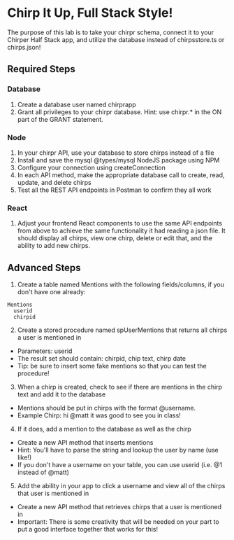 # Chirp It Up, Full Stack Style!
The purpose of this lab is to take your chirpr schema, connect it to your Chirper Half Stack app, and utilize the database instead of chirpsstore.ts or chirps.json!

## Required Steps
### Database
1. Create a database user named chirprapp
2. Grant all privileges to your chirpr database.
Hint: use chirpr.* in the ON part of the GRANT statement.
### Node
1. In your chirpr API, use your database to store chirps instead of a file
2. Install and save the mysql @types/mysql NodeJS package using NPM
3. Configure your connection using createConnection
4. In each API method, make the appropriate database call to create, read, update, and delete chirps
5. Test all the REST API endpoints in Postman to confirm they all work
### React
1. Adjust your frontend React components to use the same API endpoints from above to achieve the same functionality it had reading a json file. It should display all chirps, view one chirp, delete or edit that, and the ability to add new chirps.
## Advanced Steps
1. Create a table named Mentions with the following fields/columns, if you don't have one already:
```
Mentions
  userid
  chirpid
  ```
2. Create a stored procedure named spUserMentions that returns all chirps a user is mentioned in
* Parameters: userid
* The result set should contain: chirpid, chip text, chirp date
* Tip: be sure to insert some fake mentions so that you can test the procedure!
3. When a chirp is created, check to see if there are mentions in the chirp text and add it to the database
* Mentions should be put in chirps with the format @username.
* Example Chirp: hi @matt it was good to see you in class!
4. If it does, add a mention to the database as well as the chirp
* Create a new API method that inserts mentions
* Hint: You'll have to parse the string and lookup the user by name (use like!)
* If you don't have a username on your table, you can use userid (i.e. @1 instead of @matt)
5. Add the ability in your app to click a username and view all of the chirps that user is mentioned in
* Create a new API method that retrieves chirps that a user is mentioned in
* Important: There is some creativity that will be needed on your part to put a good interface together that works for this!